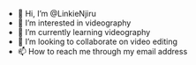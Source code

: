 - 👋 Hi, I’m @LinkieNjiru
- 👀 I’m interested in videography
- 🌱 I’m currently learning videography
- 💞️ I’m looking to collaborate on video editing
- 📫 How to reach me through my email address

<!---
LinkieNjiru/LinkieNjiru is a ✨ special ✨ repository because its `README.md` (this file) appears on your GitHub profile.
You can click the Preview link to take a look at your changes.
--->
